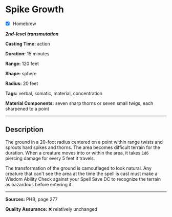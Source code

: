# Spike Growth

- [x] Homebrew

***2nd-level transmutation***

**Casting Time:** action

**Duration:** 15 minutes

**Range:** 120 feet

**Shape:** sphere

**Radius:** 20 feet

**Tags:** verbal, somatic, material, concentration

**Material Components:** seven sharp thorns or seven small twigs, each sharpened to a point

---

## Description
The ground in a 20-foot radius centered on a point within range twists and sprouts hard spikes and thorns.
The area becomes difficult terrain for the duration.
When a creature moves into or within the area, it takes `1d6` piercing damage for every 5 feet it travels.

The transformation of the ground is camouflaged to look natural.
Any creature that can't see the area at the time the spell is cast must make a Wisdom Ability Check against your Spell Save DC to recognize the terrain as hazardous before entering it.

---

**Sources:** PHB, page 277

**Quality Assurance:** :x: relatively unchanged
